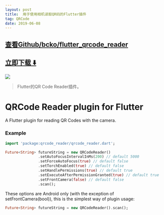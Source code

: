 ```yaml
---
layout: post
title:  用于使用相机读取QR码的Flutter插件
tag: QRCode
date: 2019-06-08
---
```


 

## [查看Github/bcko/flutter_qrcode_reader](http://github.com/bcko/flutter_qrcode_reader)
## [立即下载 ️⬇️ ](https://codeload.github.com/bcko/flutter_qrcode_reader/zip/master) 


 
![](https://flutterawesome.com/content/images/2018/10/Flutter-qrcode-reader.jpg)
 
>
> Flutter的QR Code Reader插件。
>

 
# QRCode Reader plugin for Flutter

A Flutter plugin for reading QR Codes with the camera.

### Example

``` dart
import 'package:qrcode_reader/qrcode_reader.dart';
```

``` dart
Future<String> futureString = new QRCodeReader()
               .setAutoFocusIntervalInMs(200) // default 5000
               .setForceAutoFocus(true) // default false
               .setTorchEnabled(true) // default false
               .setHandlePermissions(true) // default true
               .setExecuteAfterPermissionGranted(true) // default true
               .setFrontCamera(false) // default false
               .scan();
```

These options are Android only (with the exception of setFrontCamera(bool)), this is the simplest way of plugin usage:
``` dart
Future<String> futureString = new QRCodeReader().scan();
```

